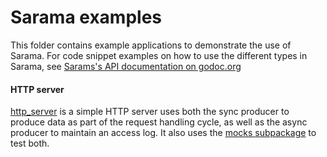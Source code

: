 # Sarama examples

This folder contains example applications to demonstrate the use of Sarama. For code snippet examples on how to use the different types in Sarama, see [Sarams's API documentation on godoc.org](https://godoc.org/github.com/Shopify/sarama)

#### HTTP server

[http_server](./http_server) is a simple HTTP server uses both the sync producer to produce data as part of the request handling cycle, as well as the async producer to maintain an access log. It also uses the [mocks subpackage](https://godoc.org/github.com/Shopify/sarama/mocks) to test both.
